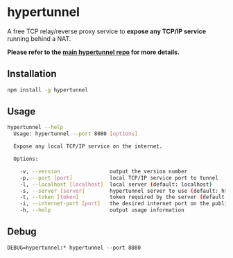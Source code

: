# hypertunnel

A free TCP relay/reverse proxy service to **expose any TCP/IP service** running behind a NAT.

**Please refer to the [main hypertunnel repo](/) for more details.**

## Installation
```bash
npm install -g hypertunnel
```

## Usage
```bash
hypertunnel --help                                                                           
  Usage: hypertunnel --port 8080 [options]

  Expose any local TCP/IP service on the internet.

  Options:

    -v, --version                output the version number
    -p, --port [port]            local TCP/IP service port to tunnel
    -l, --localhost [localhost]  local server (default: localhost)
    -s, --server [server]        hypertunnel server to use (default: https://api.hypertunnel.ga)
    -t, --token [token]          token required by the server (default: free-server-please-be-nice)
    -i, --internet-port [port]   the desired internet port on the public server
    -h, --help                   output usage information
```

## Debug
```
DEBUG=hypertunnel:* hypertunnel --port 8080
```
